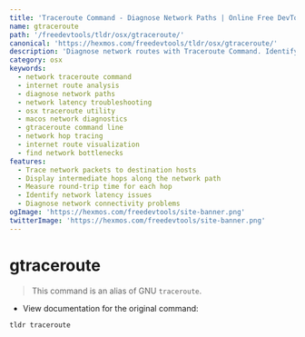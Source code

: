 ```yaml
---
title: 'Traceroute Command - Diagnose Network Paths | Online Free DevTools by Hexmos'
name: gtraceroute
path: '/freedevtools/tldr/osx/gtraceroute/'
canonical: 'https://hexmos.com/freedevtools/tldr/osx/gtraceroute/'
description: 'Diagnose network routes with Traceroute Command. Identify network bottlenecks and latency issues using this GNU traceroute alias. Free online tool, no registration required.'
category: osx
keywords:
  - network traceroute command
  - internet route analysis
  - diagnose network paths
  - network latency troubleshooting
  - osx traceroute utility
  - macos network diagnostics
  - gtraceroute command line
  - network hop tracing
  - internet route visualization
  - find network bottlenecks
features:
  - Trace network packets to destination hosts
  - Display intermediate hops along the network path
  - Measure round-trip time for each hop
  - Identify network latency issues
  - Diagnose network connectivity problems
ogImage: 'https://hexmos.com/freedevtools/site-banner.png'
twitterImage: 'https://hexmos.com/freedevtools/site-banner.png'
---
```


# gtraceroute

> This command is an alias of GNU `traceroute`.

- View documentation for the original command:

`tldr traceroute`
